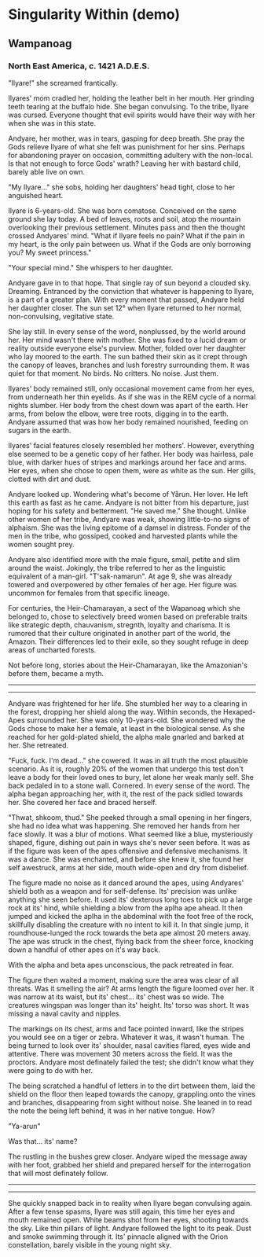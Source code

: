 # Singularity Within (demo)
## Wampanoag
### North East America, c. 1421 A.D.E.S.

"Ilyare!" she screamed frantically. 

Ilyares' mom cradled her, holding the leather belt in her mouth. Her grinding teeth tearing at the buffalo hide. She began convulsing. To the tribe, Ilyare was cursed. Everyone thought that evil spirits would have their way with her when she was in this state.

Andyare, her mother, was in tears, gasping for deep breath. She pray the Gods relieve Ilyare of what she felt was punishment for her sins. Perhaps for abandoning prayer on occasion, committing adultery with the non-local. Is that not enough to force Gods' wrath? Leaving her with bastard child, barely able live on own.

"My Ilyare..." she sobs, holding her daughters' head tight, close to her anguished heart. 

Ilyare is 6-years-old. She was born comatose. Conceived on the same ground she lay today. A bed of leaves, roots and soil, atop the mountain overlooking their previous settlement. Minutes pass and then the thought crossed Andyares' mind. "What if Ilyare feels no pain? What if the pain in my heart, is the only pain between us. What if the Gods are only borrowing you? My sweet princess." 

"Your special mind." She whispers to her daughter.

Andyare gave in to that hope. That single ray of sun beyond a clouded sky. Dreaming. Entranced by the conviction that whatever is happening to Ilyare, is a part of a greater plan. With every moment that passed, Andyare held her daughter closer. The sun set 12° when Ilyare returned to her normal, non-convulsing, vegitative state. 

She lay still. In every sense of the word, nonplussed, by the world around her. Her mind wasn't there with mother. She was fixed to a lucid dream or reality outside everyone else's purview. Mother, folded over her daughter who lay moored to the earth. The sun bathed their skin as it crept through the canopy of leaves, branches and lush forestry surrounding them. It was quiet for that moment. No birds. No critters. No noise. Just them. 

Ilyares' body remained still, only occasional movement came from her eyes, from underneath her thin eyelids. As if she was in the REM cycle of a normal nights slumber. Her body from the chest down was apart of the earth. Her arms, from below the elbow, were tree roots, digging in to the earth. Andyare assumed that was how her body remained nourished, feeding on sugars in the earth. 

Ilyares' facial features closely resembled her mothers'. However, everything else seemed to be a genetic copy of her father. Her body was hairless, pale blue, with darker hues of stripes and markings around her face and arms. Her eyes, when she chose to open them, were as white as the sun. Her gills, clotted with dirt and dust.

Andyare looked up. Wondering what's become of Yårun. Her lover. He left this earth as fast as he came. Andyare is not bitter from his departure, just hoping for his safety and betterment. "He saved me." She thought. Unlike other women of her tribe, Andyare was weak, showing little-to-no signs of alphaism. She was the living epitome of a damsel in distress. Fonder of the men in the tribe, who gossiped, cooked and harvested plants while the women sought prey. 

Andyare also identified more with the male figure, small, petite and slim around the waist. Jokingly, the tribe referred to her as the linguistic equivalent of a man-girl. "T'sak-namarun". At age 9, she was already towered and overpowered by other females of her age. Her figure was uncommon for females from that specific lineage.

For centuries, the Heir-Chamarayan, a sect of the Wapanoag which she belonged to, chose to selectively breed women based on preferable traits like strategic depth, chauvanism, stregnth, loyalty and charisma. It is rumored that their culture originated in another part of the world, the Amazon. Their differences led to their exile, so they sought refuge in deep areas of uncharted forests.

Not before long, stories about the Heir-Chamarayan, like the Amazonian's before them, became a myth. 

* * *
* * * 

Andyare was frightened for her life. She stumbled her way to a clearing in the forest, dropping her shield along the way. Within seconds, the Hexaped-Apes surrounded her. She was only 10-years-old. She wondered why the Gods chose to make her a female, at least in the biological sense. As she reached for her gold-plated shield, the alpha male gnarled and barked at her. She retreated.

"Fuck, fuck. I'm dead..." she cowered. It was in all truth the most plausible scenario. As it is, roughly 20% of the women that undergo this test don't leave a body for their loved ones to bury, let alone her weak manly self. She back pedaled in to a stone wall. Cornered. In every sense of the word. The alpha began approaching her, with it, the rest of the pack sidled towards her. She covered her face and braced herself.

"Thwat, shkoom, thud." She peeked through a small opening in her fingers, she had no idea what was happening. She removed her hands from her face slowly. It was a blur of motions. What seemed like a blue, mysteriously shaped, figure, dishing out pain in ways she's never seen before. It was as if the figure was keen of the apes offensive and defensive mechanisms. It was a dance. She was enchanted, and before she knew it, she found her self awestruck, arms at her side, mouth wide-open and dry from disbelief.

The figure made no noise as it danced around the apes, using Andyares' shield both as a weapon and for self-defense. Its' precision was unlike anything she seen before. It used its' dexterous long toes to pick up a large rock at its' hind, while shielding a blow from the aplha ape ahead. It then jumped and kicked the aplha in the abdominal with the foot free of the rock, skillfully disabling the creature with no intent to kill it. In that single jump, it roundhouse-lunged the rock towards the beta ape almost 20 meters away. The ape was struck in the chest, flying back from the sheer force, knocking down a handful of other apes on it's way back.

With the alpha and beta apes unconscious, the pack retreated in fear. 

The figure then waited a moment, making sure the area was clear of all threats. Was it smelling the air? At arms length the figure loomed over her. It was narrow at its waist, but its' chest... its' chest was so wide. The creatures wingspan was longer than its' height. Its' torso was short. It was missing a naval cavity and nipples. 

The markings on its chest, arms and face pointed inward, like the stripes you would see on a tiger or zebra. Whatever it was, it wasn't human. The being turned to look over its' shoulder, nasal cavities flared, eyes wide and attentive. There was movement 30 meters across the field. It was the proctors. Andyare most definately failed the test; she didn't know what they were going to do with her. 

The being scratched a handful of letters in to the dirt between them, laid the shield on the floor then leaped towards the canopy, grappling onto the vines and branches, disappearing from sight without noise. She leaned in to read the note the being left behind, it was in her native tongue. How?

"Ya-arun"

Was that... its' name?

The rustling in the bushes grew closer. Andyare wiped the message away with her foot, grabbed her shield and prepared herself for the interrogation that will most definately follow.

* * *
* * * 

She quickly snapped back in to reality when Ilyare began convulsing again. After a few tense spasms, Ilyare was still again, this time her eyes and mouth remained open. White  beams shot from her eyes, shooting towards the sky. Like thin pillars of light. Andyare followed the light to its peak. Dust and smoke swimming through it. Its' pinnacle aligned with the Orion constellation, barely visible in the young night sky.
